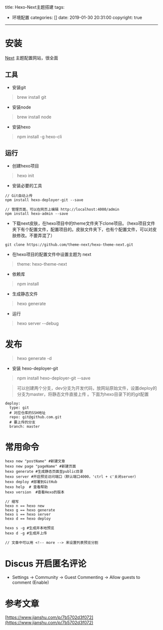 title: Hexo-Next主题搭建
tags:
  - 环境配置
categories: []
date: 2019-01-30 20:31:00
copyright: true
---
# 安装

[Next](http://theme-next.iissnan.com/) 主题配置网站，很全面

## 工具

- 安装git 
> brew install git
- 安装node
> brew install node
-  安装hexo
> npm install -g hexo-cli

<!-- more -->

## 运行

- 创建hexo项目
> hexo init

- 安装必要的工具

```
// Git自动上传
npm install hexo-deployer-git --save

// 管理页面，可以在网页上编辑 http://localhost:4000/admin
npm install hexo-admin --save
```
- 下载next皮肤，在hexo项目中的theme文件夹下clone项目。（hexo项目文件夹下有个配置文件，配置项目的。皮肤文件夹下，也有个配置文件，可以对皮肤修改。不要弄混了）

```
git clone https://github.com/theme-next/hexo-theme-next.git
```

- 在hexo项目的配置文件中设置主题为 next
> theme: hexo-theme-next

- 依赖库
> npm install

- 生成静态文件
> hexo generate

- 运行
> hexo server --debug

# 发布
> hexo generate -d

- 安装 hexo-deployer-git
> npm install hexo-deployer-git --save

> 可以创建两个分支，dev分支为开发代码，放网站原始文件，设置deploy的分支为master，将静态文件直接上传 。下面为hexo目录下的的git配置


```
deploy:
  type: git
  # 对应仓库的SSH地址
  repo: git@github.com.git 
  # 要上传的分支
  branch: master 
```



# 常用命令

```
hexo new "postName" #新建文章
hexo new page "pageName" #新建页面
hexo generate #生成静态页面至public目录
hexo server #开启预览访问端口（默认端口4000，'ctrl + c'关闭server）
hexo deploy #部署到GitHub
hexo help  # 查看帮助
hexo version  #查看Hexo的版本

// 缩写
hexo n == hexo new
hexo g == hexo generate
hexo s == hexo server
hexo d == hexo deploy

hexo s -g #生成并本地预览
hexo d -g #生成并上传

// 文章中可以用 <!-- more --> 来设置列表预览分割
```

# Discus 开启匿名评论

- Settings -> Community -> Guest Commenting -> Allow guests to comment (Enable)


# 参考文章
[https://www.jianshu.com/p/7b5702d3f072](https://www.jianshu.com/p/7b5702d3f072)